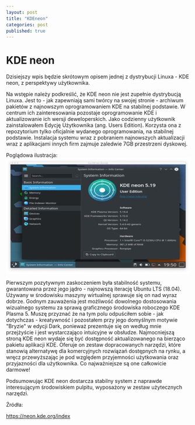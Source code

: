 ```yaml
---
layout: post
title: "KDEneon"
categories: post
published: true
---
```


<h1>KDE neon</h1>

Dzisiejszy wpis będzie skrótowym opisem jednej z dystrybucji Linuxa - KDE neon, z perspektywy użytkownika. 

Na wstępie należy podkreślić, że KDE neon <bold>nie jest zupełnie dystrybucją Linuxa</bold>. Jest to - jak zapewniają sami twórcy na swojej stronie - <bold>archiwum pakietów z najnowszym oprogramowaniem KDE na stabilnej podstawie</bold>.
W centrum ich zainteresowania pozostaje oprogramowanie KDE i aktualizowanie ich wersji deweloperskich.
Jako codzienny użytkownik zainstalowałem Edycję Użytkownika (ang. Users Edition). Korzysta ona z repozytorium tylko oficjalnie wydanego oprogramowania, na stabilnej podstawie.
Instalacja systemu wraz z pobraniem najnowszych aktualizacji wraz z aplikacjami innych firm zajmuje zaledwie 7GB przestrzeni dyskowej.

Poglądowa ilustracja:
![pic1](/assets/kdeDesktop.jpg)

Pierwszym pozytywnym zaskoczeniem była stabilność systemu, gwarantowana przez jego jądro - najnowszą iterację Ubuntu LTS (18.04).
Używany w środowisku maszyny wirtualnej sprawuje się on nad wyraz dobrze.
Godnym zauważenia jest możliwość dowolnego dostosowania wizualnego systemu za sprawą graficznego środowiska roboczego KDE Plasma 5.
Muszę przyznać że na tym polu odpuściłem sobie - jak dotychczas - kreatywność i pozostałem przy jego domyślnym motywie "Bryzie" w edycji Dark, ponieważ prezentuje się on według mnie przejżyście i jest wystarczająco intuicyjne w obsłudze.
Najmocniejszą stroną KDE neon wydaje się być dostępność aktualizowanego na bierząco pakietu aplikacji KDE. Oferuje on zestaw dopracowanych narzędzi, które stanowią alternatywę dla komercyjnych rozwiązań dostępnych na rynku, a wręcz przewyższając je pod względem przyjemności użytkowania oraz przyjazności dla użytkownika.
Co najważniejsze są one całkowicie <bold>darmowe</bold>!  

Podsumowując KDE neon dostarcza stabilny system z naprawde interesującym środowiskiem pulpitu, wyposażony w zestaw użytecznych narzędzi.

Źródła:

https://neon.kde.org/index
